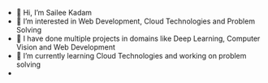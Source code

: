 - 👋 Hi, I’m Sailee Kadam
- 👀 I’m interested in Web Development, Cloud Technologies and Problem Solving 
- 👀 I have done multiple projects in domains like Deep Learning, Computer Vision and Web Development
- 🌱 I’m currently learning Cloud Technologies and working on problem solving
- 

<!---
sailee2781/sailee2781 is a ✨ special ✨ repository because its `README.md` (this file) appears on your GitHub profile.
You can click the Preview link to take a look at your changes.
--->
